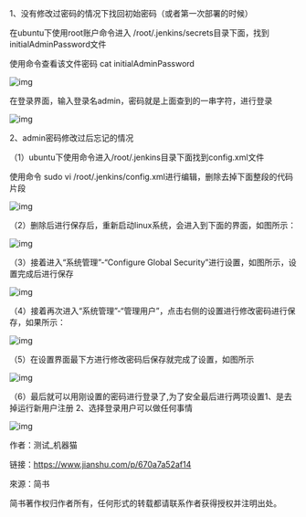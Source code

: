 1、没有修改过密码的情况下找回初始密码（或者第一次部署的时候）

在ubuntu下使用root账户命令进入 /root/.jenkins/secrets目录下面，找到initialAdminPassword文件

使用命令查看该文件密码 cat initialAdminPassword



![img](https:////upload-images.jianshu.io/upload_images/6323765-22e383409b9a7e80.png?imageMogr2/auto-orient/strip%7CimageView2/2/w/722/format/webp)



在登录界面，输入登录名admin，密码就是上面查到的一串字符，进行登录





![img](https:////upload-images.jianshu.io/upload_images/6323765-fc1a35ccbaa78cd3.png?imageMogr2/auto-orient/strip%7CimageView2/2/w/551/format/webp)



2、admin密码修改过后忘记的情况

（1）ubuntu下使用命令进入/root/.jenkins目录下面找到config.xml文件

使用命令 sudo vi /root/.jenkins/config.xml进行编辑，删除去掉下面整段的代码片段



![img](https:////upload-images.jianshu.io/upload_images/6323765-20dc462d7fb89796.png?imageMogr2/auto-orient/strip%7CimageView2/2/w/1000/format/webp)



（2）删除后进行保存后，重新启动linux系统，会进入到下面的界面，如图所示：





![img](https:////upload-images.jianshu.io/upload_images/6323765-a8afe673496b4d59.png?imageMogr2/auto-orient/strip%7CimageView2/2/w/1000/format/webp)



（3）接着进入“系统管理”-“Configure Global Security”进行设置，如图所示，设置完成后进行保存



![img](https:////upload-images.jianshu.io/upload_images/6323765-7c757e2379fd8dae.png?imageMogr2/auto-orient/strip%7CimageView2/2/w/1000/format/webp)



（4）接着再次进入“系统管理”-“管理用户”，点击右侧的设置进行修改密码进行保存，如果所示：





![img](https:////upload-images.jianshu.io/upload_images/6323765-1b2983ab6656a395.png?imageMogr2/auto-orient/strip%7CimageView2/2/w/1000/format/webp)



（5）在设置界面最下方进行修改密码后保存就完成了设置，如图所示





![img](https:////upload-images.jianshu.io/upload_images/6323765-24cdd1595c3de420.png?imageMogr2/auto-orient/strip%7CimageView2/2/w/797/format/webp)



（6）最后就可以用刚设置的密码进行登录了,为了安全最后进行两项设置1、是去掉运行新用户注册 2、选择登录用户可以做任何事情





![img](https:////upload-images.jianshu.io/upload_images/6323765-421b21bea67bf1bc.png?imageMogr2/auto-orient/strip%7CimageView2/2/w/1000/format/webp)





作者：测试_机器猫

链接：https://www.jianshu.com/p/670a7a52af14

來源：简书

简书著作权归作者所有，任何形式的转载都请联系作者获得授权并注明出处。
